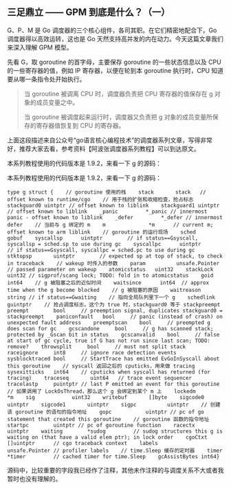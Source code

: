## 三足鼎立 —— GPM 到底是什么？（一）

G、P、M 是 Go 调度器的三个核心组件，各司其职。在它们精密地配合下，Go 调度器得以高效运转，这也是 Go 天然支持高并发的内在动力。今天这篇文章我们来深入理解 GPM 模型。

先看 G，取 goroutine 的首字母，主要保存 goroutine 的一些状态信息以及 CPU 的一些寄存器的值，例如 IP 寄存器，以便在轮到本 goroutine 执行时，CPU 知道要从哪一条指令处开始执行。

> 当 goroutine 被调离 CPU 时，调度器负责把 CPU 寄存器的值保存在 g 对象的成员变量之中。
>
> 当 goroutine 被调度起来运行时，调度器又负责把 g 对象的成员变量所保存的寄存器值恢复到 CPU 的寄存器。

上面这段描述来自公众号“go语言核心编程技术”的调度器系列文章，写得非常好，推荐大家去看，参考资料【阿波张调度器系列教程】可以到达原文。

本系列教程使用的代码版本是 1.9.2，来看一下 g 的源码：

本系列教程使用的代码版本是 1.9.2，来看一下 g 的源码：

```
type g struct {    // goroutine 使用的栈    stack       stack   // offset known to runtime/cgo    // 用于栈的扩张和收缩检查，抢占标志    stackguard0 uintptr // offset known to liblink    stackguard1 uintptr // offset known to liblink    _panic         *_panic // innermost panic - offset known to liblink    _defer         *_defer // innermost defer    // 当前与 g 绑定的 m    m              *m      // current m; offset known to arm liblink    // goroutine 的运行现场    sched          gobuf    syscallsp      uintptr        // if status==Gsyscall, syscallsp = sched.sp to use during gc    syscallpc      uintptr        // if status==Gsyscall, syscallpc = sched.pc to use during gc    stktopsp       uintptr        // expected sp at top of stack, to check in traceback    // wakeup 时传入的参数    param          unsafe.Pointer // passed parameter on wakeup    atomicstatus   uint32    stackLock      uint32 // sigprof/scang lock; TODO: fold in to atomicstatus    goid           int64    // g 被阻塞之后的近似时间    waitsince      int64  // approx time when the g become blocked    // g 被阻塞的原因    waitreason     string // if status==Gwaiting    // 指向全局队列里下一个 g    schedlink      guintptr    // 抢占调度标志。这个为 true 时，stackguard0 等于 stackpreempt    preempt        bool     // preemption signal, duplicates stackguard0 = stackpreempt    paniconfault   bool     // panic (instead of crash) on unexpected fault address    preemptscan    bool     // preempted g does scan for gc    gcscandone     bool     // g has scanned stack; protected by _Gscan bit in status    gcscanvalid    bool     // false at start of gc cycle, true if G has not run since last scan; TODO: remove?    throwsplit     bool     // must not split stack    raceignore     int8     // ignore race detection events    sysblocktraced bool     // StartTrace has emitted EvGoInSyscall about this goroutine    // syscall 返回之后的 cputicks，用来做 tracing    sysexitticks   int64    // cputicks when syscall has returned (for tracing)    traceseq       uint64   // trace event sequencer    tracelastp     puintptr // last P emitted an event for this goroutine    // 如果调用了 LockOsThread，那么这个 g 会绑定到某个 m 上    lockedm        *m    sig            uint32    writebuf       []byte    sigcode0       uintptr    sigcode1       uintptr    sigpc          uintptr    // 创建该 goroutine 的语句的指令地址    gopc           uintptr // pc of go statement that created this goroutine    // goroutine 函数的指令地址    startpc        uintptr // pc of goroutine function    racectx        uintptr    waiting        *sudog         // sudog structures this g is waiting on (that have a valid elem ptr); in lock order    cgoCtxt        []uintptr      // cgo traceback context    labels         unsafe.Pointer // profiler labels    // time.Sleep 缓存的定时器    timer          *timer         // cached timer for time.Sleep    gcAssistBytes int64}
```

源码中，比较重要的字段我已经作了注释，其他未作注释的与调度关系不大或者我暂时也没有理解的。

